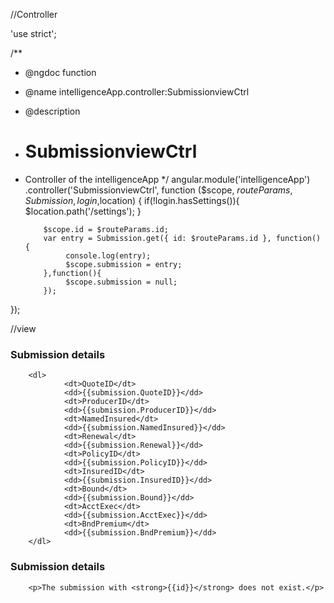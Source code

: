 //Controller

'use strict';

/**
 * @ngdoc function
 * @name intelligenceApp.controller:SubmissionviewCtrl
 * @description
 * # SubmissionviewCtrl
 * Controller of the intelligenceApp
 */
angular.module('intelligenceApp')
  .controller('SubmissionviewCtrl', function ($scope, $routeParams,Submission,login,$location) {
          if(!login.hasSettings()){
                  $location.path('/settings');
                }
                
           $scope.id = $routeParams.id;
           var entry = Submission.get({ id: $routeParams.id }, function() {
                console.log(entry);
                $scope.submission = entry;
           },function(){
                $scope.submission = null;
           });
  });


//view

<div  ng-show="submission !== null">
        <h3>Submission details</h3>
        
        <dl>
                <dt>QuoteID</dt>
                <dd>{{submission.QuoteID}}</dd>
                <dt>ProducerID</dt>
                <dd>{{submission.ProducerID}}</dd>
                <dt>NamedInsured</dt>
                <dd>{{submission.NamedInsured}}</dd>
                <dt>Renewal</dt>
                <dd>{{submission.Renewal}}</dd>
                <dt>PolicyID</dt>
                <dd>{{submission.PolicyID}}</dd>
                <dt>InsuredID</dt>
                <dd>{{submission.InsuredID}}</dd>
                <dt>Bound</dt>
                <dd>{{submission.Bound}}</dd>
                <dt>AcctExec</dt>
                <dd>{{submission.AcctExec}}</dd>
                <dt>BndPremium</dt>
                <dd>{{submission.BndPremium}}</dd>
        </dl>

</div>

<div  ng-show="submission === null">
        <h3>Submission details</h3>
        
        <p>The submission with <strong>{{id}}</strong> does not exist.</p>

</div>